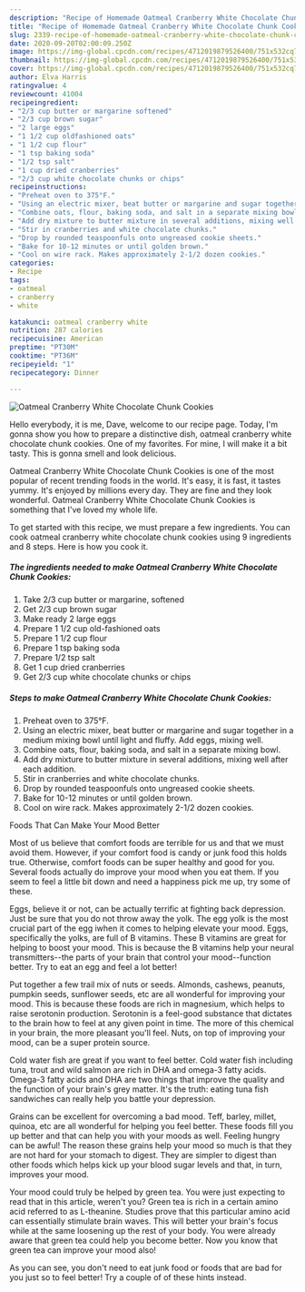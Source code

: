 ```yaml
---
description: "Recipe of Homemade Oatmeal Cranberry White Chocolate Chunk Cookies"
title: "Recipe of Homemade Oatmeal Cranberry White Chocolate Chunk Cookies"
slug: 2339-recipe-of-homemade-oatmeal-cranberry-white-chocolate-chunk-cookies
date: 2020-09-20T02:00:09.250Z
image: https://img-global.cpcdn.com/recipes/4712019879526400/751x532cq70/oatmeal-cranberry-white-chocolate-chunk-cookies-recipe-main-photo.jpg
thumbnail: https://img-global.cpcdn.com/recipes/4712019879526400/751x532cq70/oatmeal-cranberry-white-chocolate-chunk-cookies-recipe-main-photo.jpg
cover: https://img-global.cpcdn.com/recipes/4712019879526400/751x532cq70/oatmeal-cranberry-white-chocolate-chunk-cookies-recipe-main-photo.jpg
author: Elva Harris
ratingvalue: 4
reviewcount: 41004
recipeingredient:
- "2/3 cup butter or margarine softened"
- "2/3 cup brown sugar"
- "2 large eggs"
- "1 1/2 cup oldfashioned oats"
- "1 1/2 cup flour"
- "1 tsp baking soda"
- "1/2 tsp salt"
- "1 cup dried cranberries"
- "2/3 cup white chocolate chunks or chips"
recipeinstructions:
- "Preheat oven to 375°F."
- "Using an electric mixer, beat butter or margarine and sugar together in a medium mixing bowl until light and fluffy. Add eggs, mixing well."
- "Combine oats, flour, baking soda, and salt in a separate mixing bowl."
- "Add dry mixture to butter mixture in several additions, mixing well after each addition."
- "Stir in cranberries and white chocolate chunks."
- "Drop by rounded teaspoonfuls onto ungreased cookie sheets."
- "Bake for 10-12 minutes or until golden brown."
- "Cool on wire rack. Makes approximately 2-1/2 dozen cookies."
categories:
- Recipe
tags:
- oatmeal
- cranberry
- white

katakunci: oatmeal cranberry white 
nutrition: 287 calories
recipecuisine: American
preptime: "PT30M"
cooktime: "PT36M"
recipeyield: "1"
recipecategory: Dinner

---
```



![Oatmeal Cranberry White Chocolate Chunk Cookies](https://img-global.cpcdn.com/recipes/4712019879526400/751x532cq70/oatmeal-cranberry-white-chocolate-chunk-cookies-recipe-main-photo.jpg)

Hello everybody, it is me, Dave, welcome to our recipe page. Today, I'm gonna show you how to prepare a distinctive dish, oatmeal cranberry white chocolate chunk cookies. One of my favorites. For mine, I will make it a bit tasty. This is gonna smell and look delicious.



Oatmeal Cranberry White Chocolate Chunk Cookies is one of the most popular of recent trending foods in the world. It's easy, it is fast, it tastes yummy. It's enjoyed by millions every day. They are fine and they look wonderful. Oatmeal Cranberry White Chocolate Chunk Cookies is something that I've loved my whole life.


To get started with this recipe, we must prepare a few ingredients. You can cook oatmeal cranberry white chocolate chunk cookies using 9 ingredients and 8 steps. Here is how you cook it.

<!--inarticleads1-->

##### The ingredients needed to make Oatmeal Cranberry White Chocolate Chunk Cookies:

1. Take 2/3 cup butter or margarine, softened
1. Get 2/3 cup brown sugar
1. Make ready 2 large eggs
1. Prepare 1 1/2 cup old-fashioned oats
1. Prepare 1 1/2 cup flour
1. Prepare 1 tsp baking soda
1. Prepare 1/2 tsp salt
1. Get 1 cup dried cranberries
1. Get 2/3 cup white chocolate chunks or chips




<!--inarticleads2-->

##### Steps to make Oatmeal Cranberry White Chocolate Chunk Cookies:

1. Preheat oven to 375°F.
1. Using an electric mixer, beat butter or margarine and sugar together in a medium mixing bowl until light and fluffy. Add eggs, mixing well.
1. Combine oats, flour, baking soda, and salt in a separate mixing bowl.
1. Add dry mixture to butter mixture in several additions, mixing well after each addition.
1. Stir in cranberries and white chocolate chunks.
1. Drop by rounded teaspoonfuls onto ungreased cookie sheets.
1. Bake for 10-12 minutes or until golden brown.
1. Cool on wire rack. Makes approximately 2-1/2 dozen cookies.




Foods That Can Make Your Mood Better


Most of us believe that comfort foods are terrible for us and that we must avoid them. However, if your comfort food is candy or junk food this holds true. Otherwise, comfort foods can be super healthy and good for you. Several foods actually do improve your mood when you eat them. If you seem to feel a little bit down and need a happiness pick me up, try some of these.

Eggs, believe it or not, can be actually terrific at fighting back depression. Just be sure that you do not throw away the yolk. The egg yolk is the most crucial part of the egg iwhen it comes to helping elevate your mood. Eggs, specifically the yolks, are full of B vitamins. These B vitamins are great for helping to boost your mood. This is because the B vitamins help your neural transmitters--the parts of your brain that control your mood--function better. Try to eat an egg and feel a lot better!

Put together a few trail mix of nuts or seeds. Almonds, cashews, peanuts, pumpkin seeds, sunflower seeds, etc are all wonderful for improving your mood. This is because these foods are rich in magnesium, which helps to raise serotonin production. Serotonin is a feel-good substance that dictates to the brain how to feel at any given point in time. The more of this chemical in your brain, the more pleasant you'll feel. Nuts, on top of improving your mood, can be a super protein source.

Cold water fish are great if you want to feel better. Cold water fish including tuna, trout and wild salmon are rich in DHA and omega-3 fatty acids. Omega-3 fatty acids and DHA are two things that improve the quality and the function of your brain's grey matter. It's the truth: eating tuna fish sandwiches can really help you battle your depression. 

Grains can be excellent for overcoming a bad mood. Teff, barley, millet, quinoa, etc are all wonderful for helping you feel better. These foods fill you up better and that can help you with your moods as well. Feeling hungry can be awful! The reason these grains help your mood so much is that they are not hard for your stomach to digest. They are simpler to digest than other foods which helps kick up your blood sugar levels and that, in turn, improves your mood.

Your mood could truly be helped by green tea. You were just expecting to read that in this article, weren't you? Green tea is rich in a certain amino acid referred to as L-theanine. Studies prove that this particular amino acid can essentially stimulate brain waves. This will better your brain's focus while at the same loosening up the rest of your body. You were already aware that green tea could help you become better. Now you know that green tea can improve your mood also!

As you can see, you don't need to eat junk food or foods that are bad for you just so to feel better! Try  a  couple of  of  these  hints  instead.

